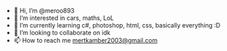 - 👋 Hi, I’m @meroo893
- 👀 I’m interested in cars, maths, LoL
- 🌱 I’m currently learning c#, photoshop, html, css, basically everything :D
- 💞️ I’m looking to collaborate on idk
- 📫 How to reach me mertkamber2003@gmail.com

<!---
meroo893/meroo893 is a ✨ special ✨ repository because its `README.md` (this file) appears on your GitHub profile.
You can click the Preview link to take a look at your changes.
--->
